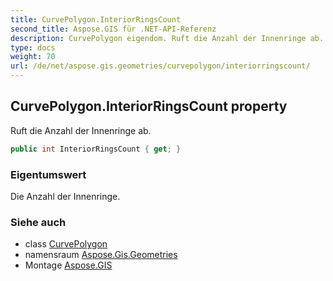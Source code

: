 ```yaml
---
title: CurvePolygon.InteriorRingsCount
second_title: Aspose.GIS für .NET-API-Referenz
description: CurvePolygon eigendom. Ruft die Anzahl der Innenringe ab.
type: docs
weight: 70
url: /de/net/aspose.gis.geometries/curvepolygon/interiorringscount/
---
```

## CurvePolygon.InteriorRingsCount property

Ruft die Anzahl der Innenringe ab.

```csharp
public int InteriorRingsCount { get; }
```

### Eigentumswert

Die Anzahl der Innenringe.

### Siehe auch

* class [CurvePolygon](../)
* namensraum [Aspose.Gis.Geometries](../../curvepolygon/)
* Montage [Aspose.GIS](../../../)


